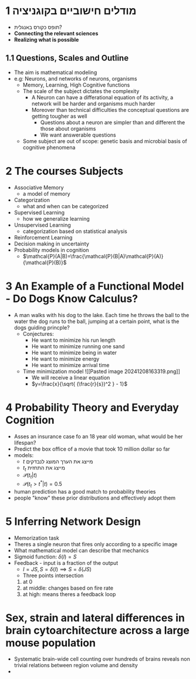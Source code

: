 # 1	מודלים חישוביים בקוגניציה
- תופס כקורס באנגלית?
- **Connecting the relevant sciences**
- **Realizing what is possible**

## 1.1	Questions, Scales and Outline
- The aim is mathematical modeling
- e.g: Neurons, and networks of neurons, organisms
	- Memory, Learning, High Cognitive functions
	- The scale of the subject dictates the complexity
		- A Neuron can have a differational equation of its activity, a network will be harder and organisms much harder
		- Moreover than technical difficulties the conceptual questions are getting tougher as well
			- Questions about a neuron are simpler than and different the those about organisms
			- We want answerable questions
	- Some subject are out of scope: genetic basis and microbial basis of cognitive phenomena
# 2	The courses Subjects
- Associative Memory
	- a model of memory
- Categorization
	- what and when can be categorized
- Supervised Learning
	- how we generalize learning
- Unsupervised Learning
	- categorization based on statistical analysis
- Reinforcement Learning
- Decision making in uncertainty
- Probability models in cognition 
	- $\mathcal{P}(A|B)=\frac{\mathcal{P}(B|A)\mathcal{P}(A)}{\mathcal{P}(B)}$
# 3	An Example of a Functional Model - Do Dogs Know Calculus?
- A man walks with his dog to the lake. Each time he throws the ball to the water the dog runs to the ball, jumping at a certain point, what is the dogs guiding princple?
	- Conjectures:
		- He want to minimize his run length
		- He want to minimize running one sand
		- He want to minimize being in water
		- He want to minimize energy
		- He want to minimize arrival time
	- Time minimization model
		![[Pasted image 20241208163319.png]]
		- We will receive a linear equation
		- $y=\frac{x}{\sqrt{ (\frac{r}{s})^2 } - 1}$
# 4	Probability Theory and Everyday Cognition
- Asses an insurance case fo an 18 year old woman, what would be her lifespan?
- Predict the box office of a movie that took 10 million dollar so far
- models:
	- $t$ מייצג את הערך המוצג לנבדקים
	- $t_{t}$ מייצג את התחזית
	- $\mathcal{P}(t_{t}|t)$
	- $\mathcal{P}(t_{t}>t^*|t)=0.5$
- human prediction has a good match to probability theories
- people "know" these prior distributions and effectively adopt them
# 5	Inferring Network Design
- Memorization task
- Theres a single neuron that fires only according to a specific image
- What mathematical model can describe that mechanics
- Sigmoid function: $\delta(I)=S$
- Feedback - input is a fraction of the output
	- $I=JS, S=\delta(I)\implies S=\delta(JS)$
	- Three points intersection
	1. at 0
	2. at middle: changes based on fire rate
	3. at high: means theres a feedback loop
# Sex, strain and lateral differences in brain cytoarchitecture across a large mouse population
- Systematic brain-wide cell counting over hundreds of brains reveals non trivial relations between region volume and density
- 